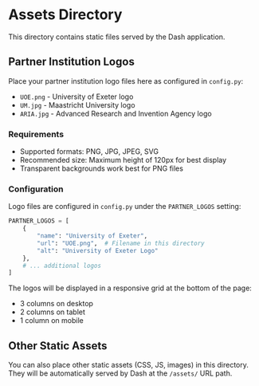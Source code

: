 # Assets Directory

This directory contains static files served by the Dash application.

## Partner Institution Logos

Place your partner institution logo files here as configured in `config.py`:

- `UOE.png` - University of Exeter logo
- `UM.jpg` - Maastricht University logo  
- `ARIA.jpg` - Advanced Research and Invention Agency logo

### Requirements

- Supported formats: PNG, JPG, JPEG, SVG
- Recommended size: Maximum height of 120px for best display
- Transparent backgrounds work best for PNG files

### Configuration

Logo files are configured in `config.py` under the `PARTNER_LOGOS` setting:

```python
PARTNER_LOGOS = [
    {
        "name": "University of Exeter",
        "url": "UOE.png",  # Filename in this directory
        "alt": "University of Exeter Logo"
    },
    # ... additional logos
]
```

The logos will be displayed in a responsive grid at the bottom of the page:
- 3 columns on desktop
- 2 columns on tablet
- 1 column on mobile

## Other Static Assets

You can also place other static assets (CSS, JS, images) in this directory. They will be automatically served by Dash at the `/assets/` URL path.
